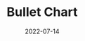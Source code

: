 ---
layout:             page
title:              Bullet Chart
published:          true
date:               2022-07-14
modified:           2022-07-14
order:              /bullet-chart
class:              front-section
menu_class:         icon icon-bullet-chart
---